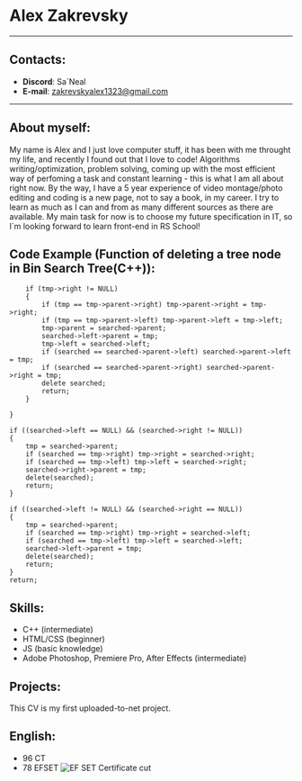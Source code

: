 # Alex Zakrevsky
*******
## Contacts:
* **Discord**: Sa`Neal
* **E-mail**: zakrevskyalex1323@gmail.com
*******
## About myself:
My name is Alex and I just love computer stuff, it has been with me throught my life, and recently I found out that I love to code! Algorithms writing/optimization, problem solving, coming up with the most efficient way of perfoming a task and constant learning - this is what I am all about right now. By the way, I have a 5 year experience of video montage/photo editing and coding is a new page, not to say a book, in my career. I try to learn as much as I can and from as many different sources as there are available. My main task for now is to choose my future specification in IT, so I`m looking forward to learn front-end in RS School!

## Code Example (Function of deleting a tree node in Bin Search Tree(C++)):

		if (tmp->right != NULL)
		{
			if (tmp == tmp->parent->right) tmp->parent->right = tmp->right;
			if (tmp == tmp->parent->left) tmp->parent->left = tmp->left;
			tmp->parent = searched->parent;
			searched->left->parent = tmp;
			tmp->left = searched->left;
			if (searched == searched->parent->left) searched->parent->left = tmp;
			if (searched == searched->parent->right) searched->parent->right = tmp;
			delete searched;
			return;
		}

	}

	if ((searched->left == NULL) && (searched->right != NULL))
	{
		tmp = searched->parent;
		if (searched == tmp->right) tmp->right = searched->right;
		if (searched == tmp->left) tmp->left = searched->right;
		searched->right->parent = tmp;
		delete(searched);
		return;
	}

	if ((searched->left != NULL) && (searched->right == NULL))
	{
		tmp = searched->parent;
		if (searched == tmp->right) tmp->right = searched->left;
		if (searched == tmp->left) tmp->left = searched->left;
		searched->left->parent = tmp;
		delete(searched);
		return;
	}
	return;

## Skills:
* C++ (intermediate)
* HTML/CSS (beginner)
* JS (basic knowledge)
* Adobe Photoshop, Premiere Pro, After Effects (intermediate)

## Projects:
This CV is my first uploaded-to-net project.

## English:
* 96 CT
* 78 EFSET
![EF SET Certificate cut](https://user-images.githubusercontent.com/94646827/147333133-c3d8c244-eb42-4def-a52c-ce516d0b26cd.png)
